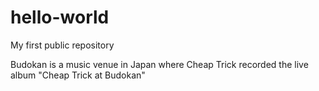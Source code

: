 # hello-world
My first public repository

Budokan is a music venue in Japan where Cheap Trick recorded the live album "Cheap Trick at Budokan"
